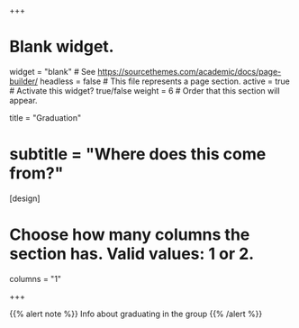 +++
# Blank widget.
widget = "blank"  # See https://sourcethemes.com/academic/docs/page-builder/
headless = false  # This file represents a page section.
active = true  # Activate this widget? true/false
weight = 6  # Order that this section will appear.

title = "Graduation"
# subtitle = "Where does this come from?"

[design]
  # Choose how many columns the section has. Valid values: 1 or 2.
  columns = "1"

+++

{{% alert note %}}
Info about graduating in the group
{{% /alert %}}

